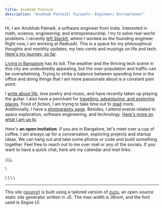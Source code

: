 ```yaml
---
title: Anubhab Patnaik
description: "Anubhab Patnaik| fuzzymfx- Engineer/ Entrepreneur"
---
```


Hi, I am Anubhab Patnaik, a software engineer from India. Interested in math, science, engineering, and entrepreneurship, I try to solve real-world problems. I recently [left StackIt](https://www.linkedin.com/feed/update/urn:li:activity:7145664348022013952/), where I worked as the founding engineer. Right now, I am working at RadiusAI. This is a space for my philosophical thoughts and monthly updates; my two-cents and musings on life and tech. [Here's my journey, so far](/journey.html).

[Living in Bangalore](https://anubhavp.dev/blog/lifeinametro.html) has its toll. The weather and the thriving tech scene in this city are undoubtedly appealing, but the over-population and traffic can be overwhelming. Trying to strike a balance between spending time in the office and doing things that I am more passionate about is a constant pain point.

I [write about life](https://substack.com/@fuzzymf), love poetry and music, and have recently taken up playing the guitar. I also have a penchant for [travelling, adventuring, and exploring places](https://anubhavp.dev/explored). Fond of *fiction*, I am trying to take time out to [read](https://anubhavp.dev/reading.html) more. Additionally, I have a [photography page](https://instagram.com/anubhavclicks). Besides, I attend events related to space exploration, software engineering, and technology. [Here's more on what I am up to](/current.html).

Here's **an open invitation**: if you are in Bangalore, let's meet over a cup of coffee. I am always up for a conversation, exploring projects and startup ideas. We can hang out and take some photos or code and build something together. Feel free to reach out to me over mail or any of the socials. If you want to have a quick chat, here are my calendar and mail links.

[<span style="color: #777;"><i class="fa-solid fa-light fa-file-invoice"></i> res.</span>](/resume.pdf)

[<i class="fa-solid fa-envelope" style="color: #777;"></i>](mailto:anubhabr50@gmail.com)  \   [<i class="fa-solid fa-calendar-days" style="color: #777;"></i>](https://cal.com/anubhavp) 

[<i class="fa-brands fa-github" style="color: #777;"></i>](https://github.com/fuzzymfx) \ [<i class="fa-brands fa-linkedin" style="color: #777;"></i>](https://www.linkedin.com/in/anubhabpatnaik/) \ [<i class="fa-brands fa-instagram" style="color: #777;"></i>](https://instagram.com/anubhavclicks) \ [<i class="fa-brands fa-twitter" style="color: #777;"></i>](https://twitter.com/fuzzymfx) \ [<i class="fa-solid fa-bookmark" style="color: #777;"></i>](https://fuzzymf.substack.com/subscribe)

---

This site ([*source*](https://github.com/fuzzymfx/fuzzymfx.github.io)) is built using a tailored version of [zuzu](https://github.com/fuzzymfx/zuzu), an open-source static site generator written in JS. The max-width is *36rem*, and the font used is *Segoe UI*.